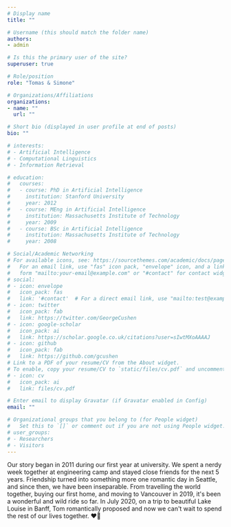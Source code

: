 ```yaml
---
# Display name
title: ""

# Username (this should match the folder name)
authors:
- admin

# Is this the primary user of the site?
superuser: true

# Role/position
role: "Tomas & Simone"

# Organizations/Affiliations
organizations:
- name: ""
  url: ""

# Short bio (displayed in user profile at end of posts)
bio: ""

# interests:
# - Artificial Intelligence
# - Computational Linguistics
# - Information Retrieval

# education:
#   courses:
#   - course: PhD in Artificial Intelligence
#     institution: Stanford University
#     year: 2012
#   - course: MEng in Artificial Intelligence
#     institution: Massachusetts Institute of Technology
#     year: 2009
#   - course: BSc in Artificial Intelligence
#     institution: Massachusetts Institute of Technology
#     year: 2008

# Social/Academic Networking
# For available icons, see: https://sourcethemes.com/academic/docs/page-builder/#icons
#   For an email link, use "fas" icon pack, "envelope" icon, and a link in the
#   form "mailto:your-email@example.com" or "#contact" for contact widget.
# social:
# - icon: envelope
#   icon_pack: fas
#   link: '#contact'  # For a direct email link, use "mailto:test@example.org".
# - icon: twitter
#   icon_pack: fab
#   link: https://twitter.com/GeorgeCushen
# - icon: google-scholar
#   icon_pack: ai
#   link: https://scholar.google.co.uk/citations?user=sIwtMXoAAAAJ
# - icon: github
#   icon_pack: fab
#   link: https://github.com/gcushen
# Link to a PDF of your resume/CV from the About widget.
# To enable, copy your resume/CV to `static/files/cv.pdf` and uncomment the lines below.
# - icon: cv
#   icon_pack: ai
#   link: files/cv.pdf

# Enter email to display Gravatar (if Gravatar enabled in Config)
email: ""

# Organizational groups that you belong to (for People widget)
#   Set this to `[]` or comment out if you are not using People widget.
# user_groups:
# - Researchers
# - Visitors
---
```


Our story began in 2011 during our first year at university. We spent a nerdy week together at engineering camp and stayed close friends for the next 5 years. Friendship turned into something more one romantic day in Seattle, and since then, we have been inseparable. From travelling the world together, buying our first home, and moving to Vancouver in 2019, it's been a wonderful and wild ride so far. In July 2020, on a trip to beautiful Lake Louise in Banff, Tom romantically proposed and now we can't wait to spend the rest of our lives together. ❤️💍
